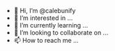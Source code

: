 - 👋 Hi, I’m @calebunify
- 👀 I’m interested in ...
- 🌱 I’m currently learning ...
- 💞️ I’m looking to collaborate on ...
- 📫 How to reach me ...

<!---
calebunify/calebunify is a ✨ special ✨ repository because its `README.md` (this file) appears on your GitHub profile.
You can click the Preview link to take a look at your changes.
--->
